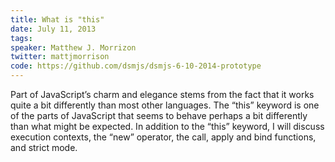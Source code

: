 ```yaml
---
title: What is "this"
date: July 11, 2013
tags:
speaker: Matthew J. Morrizon
twitter: mattjmorrison
code: https://github.com/dsmjs/dsmjs-6-10-2014-prototype
---
```



Part of JavaScript’s charm and elegance stems from the fact that it works quite a bit differently than most other languages. The “this” keyword is one of the parts of JavaScript that seems to behave perhaps a bit differently than what might be expected. In addition to the “this” keyword, I will discuss execution contexts, the “new” operator, the call, apply and bind functions, and strict mode.

